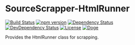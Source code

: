 # SourceScrapper-HtmlRunner

[![Build Status](https://travis-ci.org/OpenByteDev/SourceScrapper.svg?branch=master)](https://travis-ci.org/OpenByteDev/SourceScrapper)
[![npm version](https://badge.fury.io/js/sourcescrapper-html-runner.svg)](https://www.npmjs.com/package/sourcescrapper-html-runner)
[![Dependency Status](https://david-dm.org/OpenByteDev/sourcescrapper-html-runner/status.svg)](https://david-dm.org/OpenByteDev/sourcescrapper-html-runner)
[![DevDependency Status](https://david-dm.org/OpenByteDev/sourcescrapper-html-runner/dev-status.svg)](https://david-dm.org/OpenByteDev/sourcescrapper-html-runner?type=dev)
[![License](https://img.shields.io/github/license/mashape/apistatus.svg)](https://opensource.org/licenses/MIT)
[![Doge](https://img.shields.io/badge/doge-wow-yellow.svg)]()

Provides the HtmlRunner class for scrapping.